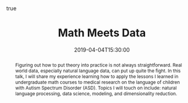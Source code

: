 ---
title: Math Meets Data
event: Mathematical Sciences Colloquium - Lewis & Clark College
event_url: https://college.lclark.edu/departments/mathematical_sciences/colloquium/
location: Lewis & Clark College, Portland, Oregon - JR Howard 259
projects: []

links:
- icon: images
  icon_pack: fas
  name: slides
  url: https://glawley.netlify.com/math-meets-data

tags: []
date: 2019-04-04T15:30:00
date_end: 2019-04-04T16:30:00

abstract: "Figuring out how to put theory into practice is not always straightforward. Real world data, especially natural language data, can put up quite the fight. In this talk, I will share my experience learning how to apply the lessons I learned in undergraduate math courses to medical research on the language of children with Autism Spectrum Disorder (ASD). Topics I will touch on include: natural language processing, data science, modeling, and dimensionality reduction."

abstract_short: "My experience transitioning from math proofs to natural language research at Oregon Health & Science University."

all_day: false
authors: []
draft: false
featured: false
math: true
---